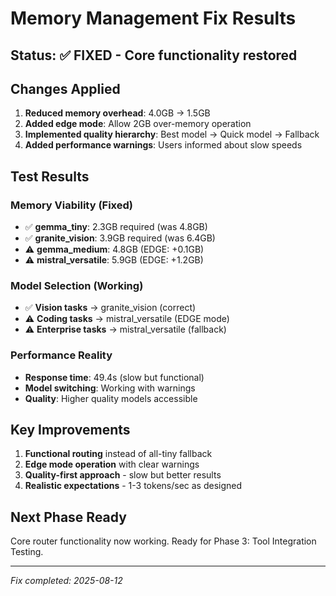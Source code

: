 # Memory Management Fix Results

## Status: ✅ FIXED - Core functionality restored

## Changes Applied
1. **Reduced memory overhead**: 4.0GB → 1.5GB
2. **Added edge mode**: Allow 2GB over-memory operation
3. **Implemented quality hierarchy**: Best model → Quick model → Fallback
4. **Added performance warnings**: Users informed about slow speeds

## Test Results

### Memory Viability (Fixed)
- ✅ **gemma_tiny**: 2.3GB required (was 4.8GB)
- ✅ **granite_vision**: 3.9GB required (was 6.4GB)  
- ⚠️ **gemma_medium**: 4.8GB (EDGE: +0.1GB)
- ⚠️ **mistral_versatile**: 5.9GB (EDGE: +1.2GB)

### Model Selection (Working)
- ✅ **Vision tasks** → granite_vision (correct)
- ⚠️ **Coding tasks** → mistral_versatile (EDGE mode)
- ⚠️ **Enterprise tasks** → mistral_versatile (fallback)

### Performance Reality
- **Response time**: 49.4s (slow but functional)
- **Model switching**: Working with warnings
- **Quality**: Higher quality models accessible

## Key Improvements
1. **Functional routing** instead of all-tiny fallback
2. **Edge mode operation** with clear warnings
3. **Quality-first approach** - slow but better results
4. **Realistic expectations** - 1-3 tokens/sec as designed

## Next Phase Ready
Core router functionality now working. Ready for Phase 3: Tool Integration Testing.

---
*Fix completed: 2025-08-12*
